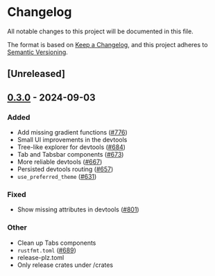 # Changelog
All notable changes to this project will be documented in this file.

The format is based on [Keep a Changelog](https://keepachangelog.com/en/1.0.0/),
and this project adheres to [Semantic Versioning](https://semver.org/spec/v2.0.0.html).

## [Unreleased]

## [0.3.0](https://github.com/marc2332/freya/compare/freya-devtools-v0.2.1...freya-devtools-v0.3.0) - 2024-09-03

### Added
- Add missing gradient functions ([#776](https://github.com/marc2332/freya/pull/776))
- Small UI improvements in the devtools
- Tree-like explorer for devtools ([#684](https://github.com/marc2332/freya/pull/684))
- Tab and Tabsbar components ([#673](https://github.com/marc2332/freya/pull/673))
- More reliable devtools ([#667](https://github.com/marc2332/freya/pull/667))
- Persisted devtools routing ([#657](https://github.com/marc2332/freya/pull/657))
- `use_preferred_theme` ([#631](https://github.com/marc2332/freya/pull/631))

### Fixed
- Show missing attributes in devtools ([#801](https://github.com/marc2332/freya/pull/801))

### Other
- Clean up Tabs components
- `rustfmt.toml` ([#689](https://github.com/marc2332/freya/pull/689))
- release-plz.toml
- Only release crates under /crates
